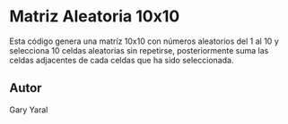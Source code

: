 # Matriz Aleatoria 10x10
Esta código genera una matríz 10x10 con números aleatorios del 1 al 10 y selecciona 10 celdas aleatorias sin repetirse, posteriormente suma las celdas adjacentes de cada celdas que ha sido seleccionada. 

## Autor
Gary Yaral
